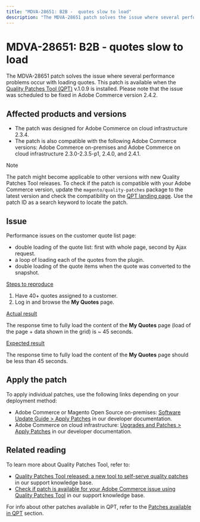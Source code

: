 ```yaml
---
title: "MDVA-28651: B2B -  quotes slow to load"
description: "The MDVA-28651 patch solves the issue where several performance problems occur with loading quotes. This patch is available when the [Quality Patches Tool (QPT)](/help/announcements/adobe-commerce-announcements/magento-quality-patches-released-new-tool-to-self-serve-quality-patches.md) v.1.0.9 is installed. Please note that the issue was scheduled to be fixed in Adobe Commerce version 2.4.2."
---
```


# MDVA-28651: B2B -  quotes slow to load

The MDVA-28651 patch solves the issue where several performance problems occur with loading quotes. This patch is available when the [Quality Patches Tool (QPT)](/help/announcements/adobe-commerce-announcements/magento-quality-patches-released-new-tool-to-self-serve-quality-patches.md) v.1.0.9 is installed. Please note that the issue was scheduled to be fixed in Adobe Commerce version 2.4.2.

## Affected products and versions

* The patch was designed for Adobe Commerce on cloud infrastructure 2.3.4.
* The patch is also compatible with the following Adobe Commerce versions: Adobe Commerce on-premises and Adobe Commerce on cloud infrastructure 2.3.0-2.3.5-p1, 2.4.0, and 2.4.1.

>[!NOTE]
>
>The patch might become applicable to other versions with new Quality Patches Tool releases. To check if the patch is compatible with your Adobe Commerce version, update the `magento/quality-patches` package to the latest version and check the compatibility on the [QPT landing page](https://devdocs.magento.com/quality-patches/tool.html#patch-grid). Use the patch ID as a search keyword to locate the patch.

## Issue

Performance issues on the customer quote list page:

* double loading of the quote list: first with whole page, second by Ajax request.
* a loop of loading each of the quotes from the plugin.
* double loading of the quote items when the quote was converted to the snapshot.

 <u>Steps to reproduce</u>

1. Have 40+ quotes assigned to a customer.
1. Log in and browse the **My Quotes** page.

 <u>Actual result</u>

The response time to fully load the content of the **My Quotes** page (load of the page + data shown in the grid) is ~ 45 seconds.

 <u>Expected result</u>

The response time to fully load the content of the **My Quotes** page should be less than 45 seconds.

## Apply the patch

To apply individual patches, use the following links depending on your deployment method:

* Adobe Commerce or Magento Open Source on-premises: [Software Update Guide > Apply Patches](https://devdocs.magento.com/guides/v2.4/comp-mgr/patching/mqp.html) in our developer documentation.
* Adobe Commerce on cloud infrastructure: [Upgrades and Patches > Apply Patches](https://devdocs.magento.com/cloud/project/project-patch.html) in our developer documentation.

## Related reading

To learn more about Quality Patches Tool, refer to:

* [Quality Patches Tool released: a new tool to self-serve quality patches](/help/announcements/adobe-commerce-announcements/magento-quality-patches-released-new-tool-to-self-serve-quality-patches.md) in our support knowledge base.
* [Check if patch is available for your Adobe Commerce issue using Quality Patches Tool](https://support.magento.com/hc/en-us/articles/360047125252) in our support knowledge base.

For info about other patches available in QPT, refer to the [Patches available in QPT](https://support.magento.com/hc/en-us/sections/360010506631-Patches-available-in-MQP-tool-) section.